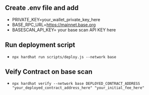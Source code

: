 ## Create .env file and add

- PRIVATE_KEY=your_wallet_private_key_here
- BASE_RPC_URL=https://mainnet.base.org
- BASESCAN_API_KEY= your base scan API KEY here

## Run deployment script

- `npx hardhat run scripts/deploy.js --network base`

## Veify Contract on base scan

- `npx hardhat verify --network base DEPLOYED_CONTRACT_ADDRESS "your_deployed_contract_address_here" "your_initial_fee_here"`
